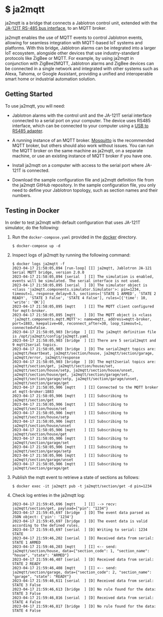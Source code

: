# $ ja2mqtt

ja2mqtt is a bridge that connects a Jablotron control unit, extended with the [JA-121T RS-485 bus interface](https://www.jablotron.com/en/produkt/rs-485-bus-interface-426/), to an MQTT broker.

ja2mqtt enables the use of MQTT events to control Jablotron events, allowing for seamless integration with MQTT-based IoT systems and platforms. With this bridge, Jablotron alarms can be integrated into a larger IoT ecosystem, alongside other devices that use industry-standard protocols like ZigBee or MQTT. For example, by using ja2mqtt in conjunction with ZigBee2MQTT, Jablotron alarms and ZigBee devices can be connected in a single network and integrated with other systems such as Alexa, Tahoma, or Google Assistant, providing a unified and interoperable smart home or industrial automation solution.

## Getting Started

To use ja2mqtt, you will need:

* Jablotron alarms with the control unit and the JA-121T serial interface connected to a serial port on your computer. The device uses RS485 interface, which can be connected to your computer using a [USB to RS485 adapter](https://www.aliexpress.com/w/wholesale-ch340-usb-rs485.html).

* A running instance of an MQTT broker. [Mosquitto](https://mosquitto.org/) is the recommended MQTT broker, but others should also work without issues. You can run the MQTT broker on the same machine as ja2mqtt, on a separate machine, or use an existing instance of MQTT broker if you have one.

* Install ja2mqtt on a computer with access to the serial port where JA-121T is connected.

* Download the sample configuration file and ja2mqtt definition file from the ja2mqtt GitHub repository. In the sample configuration file, you only need to define your Jablotron topology, such as section names and their numbers.

## Testing in Docker

In  order to test ja2mqtt with default configuration that uses JA-121T simulator, do the following:

1. Run the `docker-compose.yaml` provided in the [docker](https://github.com/tomvit/ja2mqtt/tree/master/docker) directory.

   ```
   $ docker-compose up -d
   ```

2. Inspect logs of ja2mqtt by running the following command:

   ```
   $ docker logs ja2mqtt -f
   2023-04-17 21:58:05,894 [run-loop] [I] ja2mqtt, Jablotron JA-121 Serial MQTT bridge, version 2.0.0
   2023-04-17 21:58:05,894 [serial  ] [I] The simulation is enabled, events will be simulated. The serial interface is not used.
   2023-04-17 21:58:05,895 [serial  ] [D] The simulator object is <class 'ja2mqtt.components.simulator.Simulator'>: pin=1234, timeout=1, response_delay=0.5, sections=['STATE 1 ARMED', 'STATE 2 READY', 'STATE 3 False', 'STATE 4 False'], rules=[{'time': 10, 'write': 'OK'}]
   2023-04-17 21:58:05,895 [mqtt    ] [I] The MQTT client configured for mqtt-broker.
   2023-04-17 21:58:05,895 [mqtt    ] [D] The MQTT object is <class 'ja2mqtt.components.mqtt.MQTT'>: name=mqtt, address=mqtt-broker, port=1883, keepalive=60, reconnect_after=30, loop_timeout=1, connected=False.
   2023-04-17 21:58:05,903 [bridge  ] [I] The ja2mqtt definition file is /opt/ja2mqtt/config/ja2mqtt.yaml
   2023-04-17 21:58:05,903 [bridge  ] [I] There are 5 serial2mqtt and 9 mqtt2serial topics.
   2023-04-17 21:58:05,903 [bridge  ] [D] The serial2mqtt topics are: ja2mqtt/heartbeat, ja2mqtt/section/house, ja2mqtt/section/garage, ja2mqtt/error, ja2mqtt/response
   2023-04-17 21:58:05,903 [bridge  ] [D] The mqtt2serial topics are: ja2mqtt/section/get, ja2mqtt/section/house/set, ja2mqtt/section/house/setp, ja2mqtt/section/house/unset, ja2mqtt/section/house/get, ja2mqtt/section/garage/set, ja2mqtt/section/garage/setp, ja2mqtt/section/garage/unset, ja2mqtt/section/garage/get
   2023-04-17 21:58:05,906 [mqtt    ] [I] Connected to the MQTT broker at mqtt-broker:1883
   2023-04-17 21:58:05,906 [mqtt    ] [I] Subscribing to ja2mqtt/section/get
   2023-04-17 21:58:05,906 [mqtt    ] [I] Subscribing to ja2mqtt/section/house/set
   2023-04-17 21:58:05,906 [mqtt    ] [I] Subscribing to ja2mqtt/section/house/setp
   2023-04-17 21:58:05,906 [mqtt    ] [I] Subscribing to ja2mqtt/section/house/unset
   2023-04-17 21:58:05,906 [mqtt    ] [I] Subscribing to ja2mqtt/section/house/get
   2023-04-17 21:58:05,906 [mqtt    ] [I] Subscribing to ja2mqtt/section/garage/set
   2023-04-17 21:58:05,906 [mqtt    ] [I] Subscribing to ja2mqtt/section/garage/setp
   2023-04-17 21:58:05,906 [mqtt    ] [I] Subscribing to ja2mqtt/section/garage/unset
   2023-04-17 21:58:05,906 [mqtt    ] [I] Subscribing to ja2mqtt/section/garage/get
   ```

3. Publish the mqtt event to retrieve a state of sections as follows:

   ```
   $ docker exec -it ja2mqtt pub -t ja2mqtt/section/get -d pin=1234
   ```

4. Check log entries in the ja2mqtt log:

   ```
   2023-04-17 21:59:45,696 [mqtt    ] [I] --> recv: ja2mqtt/section/get, payload={"pin": "1234"}
   2023-04-17 21:59:45,697 [bridge  ] [D] The event data parsed as JSON object: {'pin': '1234'}
   2023-04-17 21:59:45,697 [bridge  ] [D] The event data is valid according to the defined rules.
   2023-04-17 21:59:45,697 [serial  ] [D] Writing to serial: 1234 STATE
   2023-04-17 21:59:46,202 [serial  ] [D] Received data from serial: STATE 1 ARMED
   2023-04-17 21:59:46,203 [mqtt    ] [I] <-- send: ja2mqtt/section/house, data={"section_code": 1, "section_name": "house", "state": "ARMED"}
   2023-04-17 21:59:46,407 [serial  ] [D] Received data from serial: STATE 2 READY
   2023-04-17 21:59:46,408 [mqtt    ] [I] <-- send: ja2mqtt/section/garage, data={"section_code": 2, "section_name": "garage", "state": "READY"}
   2023-04-17 21:59:46,611 [serial  ] [D] Received data from serial: STATE 3 False
   2023-04-17 21:59:46,613 [bridge  ] [D] No rule found for the data: STATE 3 False
   2023-04-17 21:59:46,816 [serial  ] [D] Received data from serial: STATE 4 False
   2023-04-17 21:59:46,817 [bridge  ] [D] No rule found for the data: STATE 4 False
   ```

